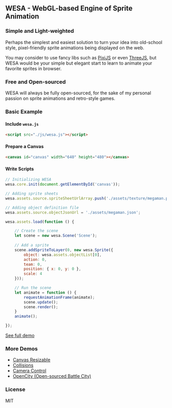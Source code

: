 WESA - WebGL-based Engine of Sprite Animation
-----------------------------------------------

### Simple and Light-weighted

Perhaps the simplest and easiest solution to turn your idea into old-school style, pixel-friendly sprite animations being displayed on the web.

You may consider to use fancy libs such as [PixiJS](http://www.pixijs.com) or even [ThreeJS](https://threejs.org), but WESA would be your simple but elegant start to learn to animate your favorite sprites in browser.

### Free and Open-sourced

WESA will always be fully open-sourced, for the sake of my personal passion on sprite animations and retro-style games.

### Basic Example

#### Include `wesa.js`

```html
<script src="./js/wesa.js"></script>
```

#### Prepare a Canvas

```html
<canvas id="canvas" width="640" height="480"></canvas>
```

#### Write Scripts

```javascript
// Initializing WESA
wesa.core.init(document.getElementById('canvas'));

// Adding sprite sheets
wesa.assets.source.spriteSheetUrlArray.push('./assets/texture/megaman.png');

// Adding object definition file
wesa.assets.source.objectJsonUrl = './assets/megaman.json';

wesa.assets.load(function () {

    // Create the scene
    let scene = new wesa.Scene('Scene');
    
    // Add a sprite
    scene.addSpriteToLayer(0, new wesa.Sprite({
        object: wesa.assets.objectList[0],
        action: 0,
        team: 0,
        position: { x: 0, y: 0 },
        scale: 4
    }));

    // Run the scene
    let animate = function () {
        requestAnimationFrame(animate);
        scene.update();
        scene.render();
    }
    animate();

});
```

[See full demo](https://github.com/mriiiron/wesa)

### More Demos

* [Canvas Resizable](https://github.com/mriiiron/wesa)
* [Collisions](https://github.com/mriiiron/wesa)
* [Camera Control](https://github.com/mriiiron/wesa)
* [OpenCity (Open-sourced Battle City)](https://github.com/mriiiron/wesa)

### License

MIT
